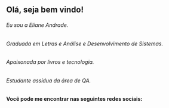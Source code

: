 
## Olá, seja bem vindo!

###### Eu sou a Eliane Andrade. 
###### Graduada em Letras e Análise e Desenvolvimento de Sistemas. 
###### Apaixonada por livros e tecnologia.
###### Estudante assídua da área de QA. 
##

#### Você pode me encontrar nas seguintes redes sociais:
<div>
  <a href="https://www.linkedin.com/in/eliane-maria-de-andrade" target= "_blanck><img src="https://img.shields.io/badge/LinkedIn-0077B5?style=for-the-badge&logo=linkedin&logoColor=white"></a>
</div>
